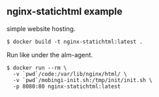 ## nginx-statichtml example

simple website hosting.

```
$ docker build -t nginx-statichtml:latest .
```

Run like under the alm-agent.

```
$ docker run --rm \
  -v `pwd`/code:/var/lib/nginx/html/ \
  -v `pwd`/mobingi-init.sh:/tmp/init/init.sh \
  -p 8080:80 nginx-statichtml:latest
```
